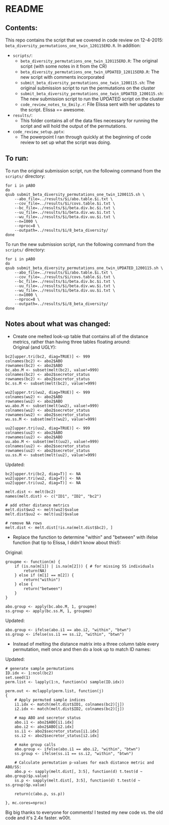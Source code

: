# README

## Contents:
This repo contains the script that we covered in code review on 12-4-2015: `beta_diversity_permutations_one_twin_120115ERD.R`. 
In addition:  
* `scripts/`:
  * `beta_diversity_permutations_one_twin_120115ERD.R`: The original script (with some notes in it from the CR)  
  * `beta_diversity_permutations_one_twin_UPDATED_120115ERD.R`: The new script with comments incorporated   
  * `submit_beta_diversity_permutations_one_twin_1200115.sh`: The original submission script to run the permutations on the cluster  
  * `submit_beta_diversity_permutations_one_twin_UPDATED_1200115.sh`: The new submission script to run the UPDATED script on the cluster  
  * `code_review_notes_to_Emily.r`: File Elissa sent with her updates to the script. Elissa == awesome.  
* `results/`:  
  * This folder contains all of the data files necessary for running the script and will hold the output of the permutations.  
* `code_review_setup.pptx`:  
  * The powerpoint I ran through quickly at the beginning of code review to set up what the script was doing.  

## To run:
To run the original submission script, run the following command from the `scripts/` directory:  

```
for i in pABO
do
qsub submit_beta_diversity_permutations_one_twin_1200115.sh \
	--abo_file=../results/$i/abo.table.$i.txt \
	--cov_file=../results/$i/covs.table.$i.txt \
	--bc_file=../results/$i/beta.div.bc.$i.txt \
	--uu_file=../results/$i/beta.div.wu.$i.txt \
	--wu_file=../results/$i/beta.div.uu.$i.txt \
	--n=1000 \
	--nproc=8 \
	--outpath=../results/$i/8_beta_diversity/
done
```

To run the new submission script, run the following command from the `scripts/` directory:  

```
for i in pABO
do
qsub submit_beta_diversity_permutations_one_twin_UPDATED_1200115.sh \
	--abo_file=../results/$i/abo.table.$i.txt \
	--cov_file=../results/$i/covs.table.$i.txt \
	--bc_file=../results/$i/beta.div.bc.$i.txt \
	--uu_file=../results/$i/beta.div.wu.$i.txt \
	--wu_file=../results/$i/beta.div.uu.$i.txt \
	--n=1000 \
	--nproc=8 \
	--outpath=../results/$i/8_beta_diversity/
done
```

## Notes about what was changed:  
* Create one melted look-up table that contains all of the distance metrics, rather than having three tables floating around:  
Original (and UGLY):  
```
bc2[upper.tri(bc2, diag=TRUE)] <- 999
colnames(bc2) <- abo2$ABO
rownames(bc2) <- abo2$ABO
bc.abo.M <- subset(melt(bc2), value!=999)
colnames(bc2) <- abo2$secretor_status
rownames(bc2) <- abo2$secretor_status
bc.ss.M <- subset(melt(bc2), value!=999)

wu2[upper.tri(wu2, diag=TRUE)] <- 999
colnames(wu2) <- abo2$ABO
rownames(wu2) <- abo2$ABO
wu.abo.M <- subset(melt(wu2), value!=999)
colnames(wu2) <- abo2$secretor_status
rownames(wu2) <- abo2$secretor_status
wu.ss.M <- subset(melt(wu2), value!=999)

uu2[upper.tri(uu2, diag=TRUE)] <- 999
colnames(uu2) <- abo2$ABO
rownames(uu2) <- abo2$ABO
uu.abo.M <- subset(melt(uu2), value!=999)
colnames(uu2) <- abo2$secretor_status
rownames(uu2) <- abo2$secretor_status
uu.ss.M <- subset(melt(uu2), value!=999)
```

Updated:  
```
bc2[upper.tri(bc2, diag=T)] <- NA
wu2[upper.tri(wu2, diag=T)] <- NA
uu2[upper.tri(uu2, diag=T)] <- NA

melt.dist <- melt(bc2)
names(melt.dist) <- c("ID1", "ID2", "bc2")

# add other distance metrics
melt.dist$wu2 <- melt(wu2)$value
melt.dist$uu2 <- melt(uu2)$value

# remove NA rows
melt.dist <- melt.dist[!is.na(melt.dist$bc2), ]
```

* Replace the function to determine "within" and "between" with ifelse function (hat tip to Elissa, I didn't know about this!):  

Original:  
```
groupme <- function(m) {
	if (is.na(m[1]) | is.na(m[2])) { # for missing SS individuals
		return(NA)
	} else if (m[1] == m[2]) {
		return("within")
	} else {
		return("between")
	}
}

abo.group <- apply(bc.abo.M, 1, groupme)
ss.group <- apply(bc.ss.M, 1, groupme)
```

Updated:  
```
abo.group <- ifelse(abo.i1 == abo.i2, "within", "btwn")
ss.group <- ifelse(ss.i1 == ss.i2, "within", "btwn")
```

* Instead of melting the distance matrix into a three column table every permutation, melt once and then do a look up to match ID names:

Updated:  
```
# generate sample permutations
ID.idx <- 1:ncol(bc2)
set.seed(1)
perm.list <- lapply(1:n, function(x) sample(ID.idx))

perm.out <- mclapply(perm.list, function(j)
{	
	# Apply permuted sample indices
	i1.idx <- match(melt.dist$ID1, colnames(bc2)[j])
	i2.idx <- match(melt.dist$ID2, colnames(bc2)[j])

	# map ABO and secretor status
	abo.i1 <- abo2$ABO[i1.idx]
	abo.i2 <- abo2$ABO[i2.idx]
	ss.i1 <- abo2$secretor_status[i1.idx]
	ss.i2 <- abo2$secretor_status[i2.idx]

	# make group calls
	abo.group <- ifelse(abo.i1 == abo.i2, "within", "btwn")
	ss.group <- ifelse(ss.i1 == ss.i2, "within", "btwn")

	# Calculate permutation p-values for each distance metric and ABO/SS:
	abo.p <- sapply(melt.dist[, 3:5], function(d) t.test(d ~ abo.group)$p.value)
	ss.p <- sapply(melt.dist[, 3:5], function(d) t.test(d ~ ss.group)$p.value)
	
	return(c(abo.p, ss.p))
	
}, mc.cores=nproc)
```

Big big thanks to everyone for comments!
I tested my new code vs. the old code and it's 2.4x faster.
w00t.